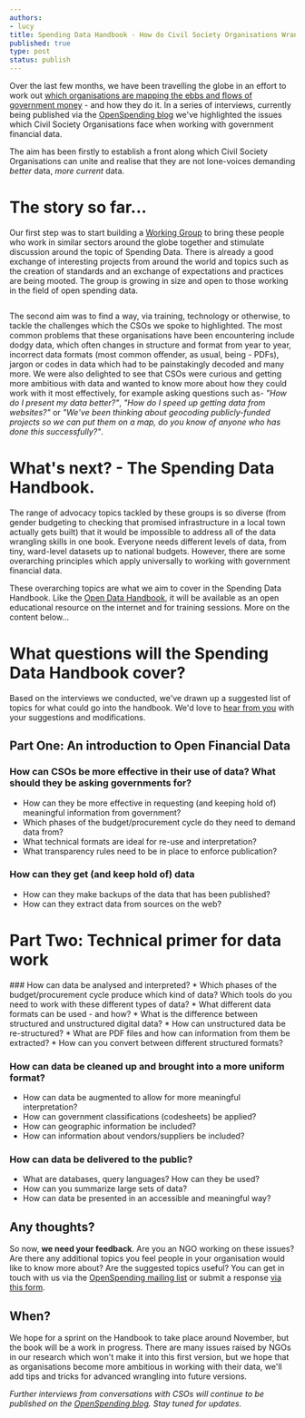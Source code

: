 ```yaml
---
authors:
- lucy
title: Spending Data Handbook - How do Civil Society Organisations Wrangle Spending Data? 
published: true
type: post
status: publish
---
```


Over the last few months, we have been travelling the globe in an effort to work out [which organisations are mapping the ebbs and flows of government money](http://openspending.org/blog/2012/01/12/civil-society-and-spending-data-who-is-mapping-the-money.html) - and how they do it. In a series of interviews, currently being published via the [OpenSpending blog](http://openspending.org/blog/index.html) we've highlighted the issues which Civil Society Organisations face when working with government financial data. 

The aim has been firstly to establish a front along which Civil Society Organisations can unite and realise that they are not lone-voices demanding *better* data, *more current* data. 

# The story so far... 

Our first step was to start building a [Working Group](http://openspending.org/resources/wg/index.html) to bring these people who work in similar sectors around the globe together and stimulate discussion around the topic of Spending Data. There is already a good exchange of interesting projects from around the world and topics such as the creation of standards and an exchange of expectations and practices are being mooted. The group is growing in size and open to those working in the field of open spending data. 

<img alt="" src="http://farm9.staticflickr.com/8460/7976488712_9b16eb14b7.jpg" title="Spending data handbook" class="pull-left" style="margin-right: 1em;" />

The second aim was to find a way, via training, technology or otherwise, to tackle the challenges which the CSOs we spoke to highlighted. The most common problems that these organisations have been encountering include dodgy data, which often changes in structure and format from year to year, incorrect data formats (most common offender, as usual, being - PDFs), jargon or codes in data which had to be painstakingly decoded and many more. We were also delighted to see that CSOs were curious and getting more ambitious with data and wanted to know more about how they could work with it most effectively, for example asking questions such as- *"How do I present my data better?"*, *"How do I speed up getting data from websites?"* or *"We've been thinking about geocoding publicly-funded projects so we can put them on a map, do you know of anyone who has done this successfully?"*.

# What's next? - The Spending Data Handbook.

The range of advocacy topics tackled by these groups is so diverse (from gender budgeting to checking that promised infrastructure in a local town actually gets built) that it would be impossible to address all of the data wrangling skills in one book. Everyone needs different levels of data, from tiny, ward-level datasets up to national budgets. However, there are some overarching principles which apply universally to working with government financial data. 

These overarching topics are what we aim to cover in the Spending Data Handbook. Like the [Open Data Handbook](http://opendatahandbook.org/en/), it will be available as an open educational resource on the internet and for training sessions. More on the content below... 

# What questions will the Spending Data Handbook cover?
<p> </p>
<div class="well" 'markdown="1"'>
    Based on the interviews we conducted, we've drawn up a suggested list of topics for what could go into the handbook. We'd love to <a href="http://lists.okfn.org/mailman/listinfo/openspending">hear from you</a> with your suggestions and modifications. 
</div>

## Part One: An introduction to Open Financial Data

<p> </p>

### How can CSOs be more effective in their use of data? What should they be asking governments for?

* How can they be more effective in requesting (and keeping hold of) meaningful information from government?
* Which phases of the budget/procurement cycle do they need to demand data from?
* What technical formats are ideal for re-use and interpretation?
* What transparency rules need to be in place to enforce publication?

### How can they get (and keep hold of) data

* How can they make backups of the data that has been published?
* How can they extract data from sources on the web?

# Part Two: Technical primer for data work
<p></p>
### How can data be analysed and interpreted?
* Which phases of the budget/procurement cycle produce which kind of data? Which tools do you need to work with these different types of data? 
* What different data formats can be used - and how?
* What is the difference between structured and unstructured digital data?
* How can unstructured data be re-structured?
* What are PDF files and how can information from them be extracted?
* How can you convert between different structured formats?

### How can data be cleaned up and brought into a more uniform format? 
* How can data be augmented to allow for more meaningful interpretation?
* How can government classifications (codesheets) be applied? 
* How can geographic information be included?
* How can information about vendors/suppliers be included? 

### How can data be delivered to the public? 
* What are databases, query languages? How can they be used?
* How can you summarize large sets of data?
* How can data be presented in an accessible and meaningful way? 

## Any thoughts?

So now, **we need your feedback**. Are you an NGO working on these issues? Are there any additional topics you feel people in your organisation would like to know more about? Are the suggested topics useful? You can get in touch with us via the [OpenSpending mailing list](http://lists.okfn.org/mailman/listinfo/openspending) or submit a response [via this form](https://docs.google.com/spreadsheet/viewform?formkey=dEl6TFh4THpOVkg1SmZaZXcycUdyRWc6MQ).

## When?

We hope for a sprint on the Handbook to take place around November, but the book will be a work in progress. There are many issues raised by NGOs in our research which won't make it into this first version, but we hope that as organisations become more ambitious in working with their data, we'll add tips and tricks for advanced wrangling into future versions. 

*Further interviews from conversations with CSOs will continue to be published on the [OpenSpending blog](http://openspending.org/blog/index.html). Stay tuned for updates.* 


